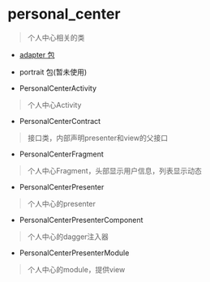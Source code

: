 # personal_center
> 个人中心相关的类

- [adapter 包](./adapter)

- portrait 包(暂未使用)

- PersonalCenterActivity
> 个人中心Activity

- PersonalCenterContract
> 接口类，内部声明presenter和view的父接口

- PersonalCenterFragment
> 个人中心Fragment，头部显示用户信息，列表显示动态

- PersonalCenterPresenter
> 个人中心的presenter

- PersonalCenterPresenterComponent
> 个人中心的dagger注入器

- PersonalCenterPresenterModule
> 个人中心的module，提供view

